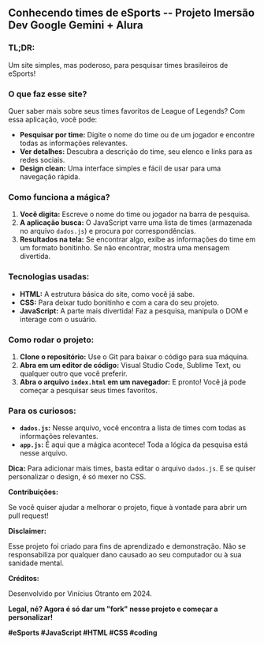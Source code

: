 ## **Conhecendo times de eSports -- Projeto Imersão Dev Google Gemini + Alura**

### **TL;DR:**

Um site simples, mas poderoso, para pesquisar times brasileiros de eSports! 

### **O que faz esse site?**

Quer saber mais sobre seus times favoritos de League of Legends? Com essa aplicação, você pode:

* **Pesquisar por time:** Digite o nome do time ou de um jogador e encontre todas as informações relevantes.
* **Ver detalhes:** Descubra a descrição do time, seu elenco e links para as redes sociais.
* **Design clean:** Uma interface simples e fácil de usar para uma navegação rápida.

### **Como funciona a mágica?**

1. **Você digita:** Escreve o nome do time ou jogador na barra de pesquisa.
2. **A aplicação busca:** O JavaScript varre uma lista de times (armazenada no arquivo `dados.js`) e procura por correspondências.
3. **Resultados na tela:** Se encontrar algo, exibe as informações do time em um formato bonitinho. Se não encontrar, mostra uma mensagem divertida.

### **Tecnologias usadas:**

* **HTML:** A estrutura básica do site, como você já sabe.
* **CSS:** Para deixar tudo bonitinho e com a cara do seu projeto.
* **JavaScript:** A parte mais divertida! Faz a pesquisa, manipula o DOM e interage com o usuário.

### **Como rodar o projeto:**

1. **Clone o repositório:** Use o Git para baixar o código para sua máquina.
2. **Abra em um editor de código:** Visual Studio Code, Sublime Text, ou qualquer outro que você preferir.
3. **Abra o arquivo `index.html` em um navegador:** E pronto! Você já pode começar a pesquisar seus times favoritos.

### **Para os curiosos:**

* **`dados.js`:** Nesse arquivo, você encontra a lista de times com todas as informações relevantes.
* **`app.js`:** É aqui que a mágica acontece! Toda a lógica da pesquisa está nesse arquivo.

**Dica:** Para adicionar mais times, basta editar o arquivo `dados.js`. E se quiser personalizar o design, é só mexer no CSS.

**Contribuições:**

Se você quiser ajudar a melhorar o projeto, fique à vontade para abrir um pull request! 

**Disclaimer:**

Esse projeto foi criado para fins de aprendizado e demonstração. Não se responsabiliza por qualquer dano causado ao seu computador ou à sua sanidade mental. 

**Créditos:**

Desenvolvido por Vinícius Otranto em 2024.

**Legal, né? Agora é só dar um "fork" nesse projeto e começar a personalizar!** 

**#eSports #JavaScript #HTML #CSS #coding**

